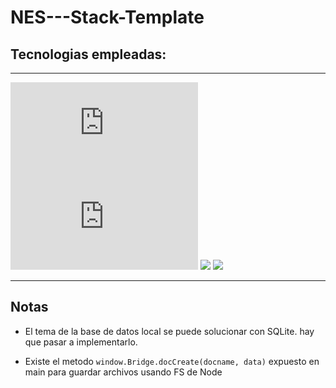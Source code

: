 # NES---Stack-Template

## Tecnologias empleadas:

---

![](https://logo.clearbit.com/nodejs.org)
![](https://logo.clearbit.com/electronjs.org)
![](https://sqlite.org/images/sqlite370_banner.gif)
![](https://knexjs.org/knex-logo.png)

---

## Notas

- El tema de la base de datos local se puede solucionar con SQLite. hay que pasar a implementarlo.

- Existe el metodo `window.Bridge.docCreate(docname, data)` expuesto en main para guardar archivos usando FS de Node
